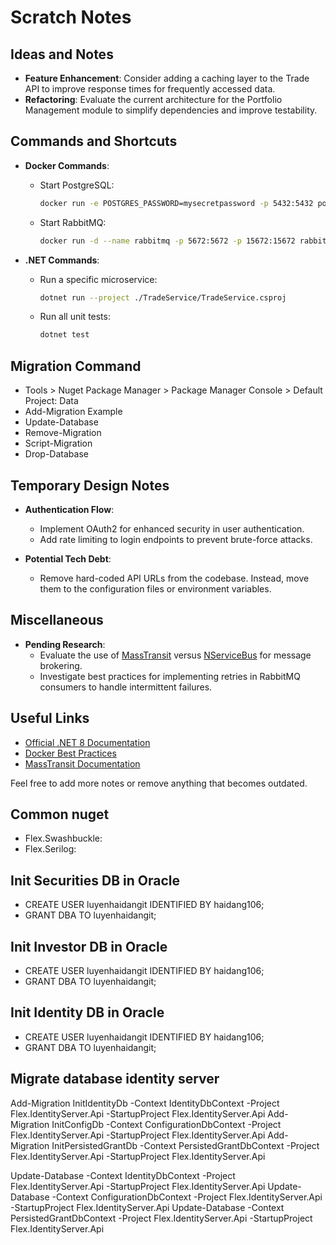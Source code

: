 # Scratch Notes

## Ideas and Notes

- **Feature Enhancement**: Consider adding a caching layer to the Trade API to improve response times for frequently accessed data.
- **Refactoring**: Evaluate the current architecture for the Portfolio Management module to simplify dependencies and improve testability.

## Commands and Shortcuts

- **Docker Commands**:
  - Start PostgreSQL:
    ```bash
    docker run -e POSTGRES_PASSWORD=mysecretpassword -p 5432:5432 postgres
    ```
  - Start RabbitMQ:
    ```bash
    docker run -d --name rabbitmq -p 5672:5672 -p 15672:15672 rabbitmq:3-management
    ```

- **.NET Commands**:
  - Run a specific microservice:
    ```bash
    dotnet run --project ./TradeService/TradeService.csproj
    ```
  - Run all unit tests:
    ```bash
    dotnet test
    ```

## Migration Command

- Tools > Nuget Package Manager > Package Manager Console > Default Project: Data
- Add-Migration Example
- Update-Database
- Remove-Migration
- Script-Migration
- Drop-Database

## Temporary Design Notes

- **Authentication Flow**:
  - Implement OAuth2 for enhanced security in user authentication.
  - Add rate limiting to login endpoints to prevent brute-force attacks.

- **Potential Tech Debt**:
  - Remove hard-coded API URLs from the codebase. Instead, move them to the configuration files or environment variables.

## Miscellaneous

- **Pending Research**:
  - Evaluate the use of [MassTransit](https://masstransit-project.com/) versus [NServiceBus](https://particular.net/nservicebus) for message brokering.
  - Investigate best practices for implementing retries in RabbitMQ consumers to handle intermittent failures.

## Useful Links

- [Official .NET 8 Documentation](https://learn.microsoft.com/en-us/dotnet/core/whats-new/dotnet-8)
- [Docker Best Practices](https://docs.docker.com/develop/best-practices/)
- [MassTransit Documentation](https://masstransit-project.com/documentation/)

Feel free to add more notes or remove anything that becomes outdated.

## Common nuget
- Flex.Swashbuckle: <PackageVersion Include="Swashbuckle.AspNetCore" Version="7.2.0" />
- Flex.Serilog: <PackageReference Include="Serilog.AspNetCore" Version="9.0.0" />

## Init Securities DB in Oracle
- CREATE USER luyenhaidangit IDENTIFIED BY haidang106;
- GRANT DBA TO luyenhaidangit;

## Init Investor DB in Oracle
- CREATE USER luyenhaidangit IDENTIFIED BY haidang106;
- GRANT DBA TO luyenhaidangit;

## Init Identity DB in Oracle
- CREATE USER luyenhaidangit IDENTIFIED BY haidang106;
- GRANT DBA TO luyenhaidangit;

## Migrate database identity server
Add-Migration InitIdentityDb -Context IdentityDbContext -Project Flex.IdentityServer.Api -StartupProject Flex.IdentityServer.Api
Add-Migration InitConfigDb -Context ConfigurationDbContext -Project Flex.IdentityServer.Api -StartupProject Flex.IdentityServer.Api
Add-Migration InitPersistedGrantDb -Context PersistedGrantDbContext -Project Flex.IdentityServer.Api -StartupProject Flex.IdentityServer.Api

Update-Database -Context IdentityDbContext -Project Flex.IdentityServer.Api -StartupProject Flex.IdentityServer.Api
Update-Database -Context ConfigurationDbContext -Project Flex.IdentityServer.Api -StartupProject Flex.IdentityServer.Api
Update-Database -Context PersistedGrantDbContext -Project Flex.IdentityServer.Api -StartupProject Flex.IdentityServer.Api
